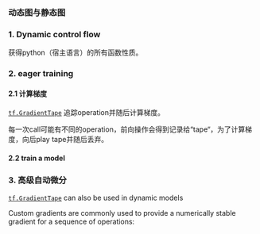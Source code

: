 ### 动态图与静态图

### 1. Dynamic control flow

获得python（宿主语言）的所有函数性质。

### 2. eager training

#### 2.1 计算梯度

 [`tf.GradientTape`](https://www.tensorflow.org/api_docs/python/tf/GradientTape) 追踪operation并随后计算梯度。

每一次call可能有不同的operation，前向操作会得到记录给“tape“，为了计算梯度，向后play tape并随后丢弃。



#### 2.2 train a model

### 3. 高级自动微分

[`tf.GradientTape`](https://www.tensorflow.org/api_docs/python/tf/GradientTape) can also be used in dynamic models



Custom gradients are commonly used to provide a numerically stable gradient for a sequence of operations:
